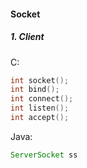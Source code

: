 #### Socket

##### 1. Client

C:

```c
int socket();
int bind();
int connect();
int listen();
int accept();

```



Java:

```java
ServerSocket ss 
```





